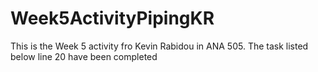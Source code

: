 # Week5ActivityPipingKR
This is the Week 5 activity fro Kevin Rabidou in ANA 505. The task listed below line 20 have been completed
